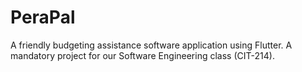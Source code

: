 # PeraPal

A friendly budgeting assistance software application using Flutter. A mandatory project for our Software Engineering class (CIT-214).
